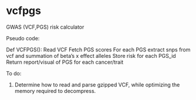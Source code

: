 # vcfpgs
GWAS (VCF,PGS) risk calculator

Pseudo code:

Def VCFPGS():
	Read VCF
	Fetch PGS scores 
		For each PGS extract snps from vcf and summation of beta’s x effect alleles
		Store risk for each PGS_id
	Return report/visual of PGS for each cancer/trait 


To do:
 1. Determine how to read and parse gzipped VCF, while optimizing the memory required to decompress. 
